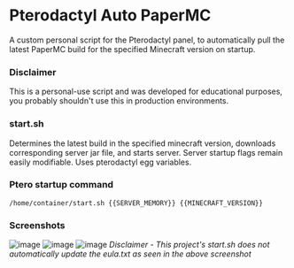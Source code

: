 # Pterodactyl Auto PaperMC
A custom personal script for the Pterodactyl panel, to automatically pull the latest PaperMC build for the specified Minecraft version on startup. 

### Disclaimer
This is a personal-use script and was developed for educational purposes, you probably shouldn't use this in production environments. 

### start.sh
Determines the latest build in the specified minecraft version, downloads corresponding server jar file, and starts server. Server startup flags remain easily modifiable. Uses pterodactyl egg variables.

### Ptero startup command
```
/home/container/start.sh {{SERVER_MEMORY}} {{MINECRAFT_VERSION}}
```

### Screenshots
![image](https://github.com/axtonprice/ptero-paper-updater/assets/37771600/a711dc1b-e48d-44dd-935d-293514f5c883)
![image](https://github.com/axtonprice/ptero-paper-updater/assets/37771600/2e1d18f0-70ad-4168-a92e-bb6cd6d64f38)
![image](https://github.com/axtonprice/ptero-paper-updater/assets/37771600/8ce1d88e-6169-4534-bbb4-cd179eb57d0e)
*Disclaimer - This project's start.sh does not automatically update the eula.txt as seen in the above screenshot*

